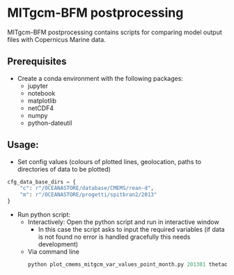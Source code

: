 # MITgcm-BFM postprocessing

MITgcm-BFM postprocessing contains scripts for comparing model output files with Copernicus Marine data.

## Prerequisites
- Create a conda environment with the following packages:
    - jupyter
    - notebook
    - matplotlib
    - netCDF4
    - numpy
    - python-dateutil
## Usage:
- Set config values (colours of plotted lines, geolocation, paths to directories of data to be plotted)

```python
cfg_data_base_dirs = {
    "c": r"/OCEANASTORE/database/CMEMS/rean-d",
    "m": r"/OCEANASTORE/progetti/spitbran2/2013"
}
```
- Run python script:
    - Interactively: Open the python script and run in interactive window
        - In this case the script asks to input the required variables (if data is not found no error is handled gracefully this needs development)
    - Via command line 
        ```python
        python plot_cmems_mitgcm_var_values_point_month.py 201301 thetao
        ```